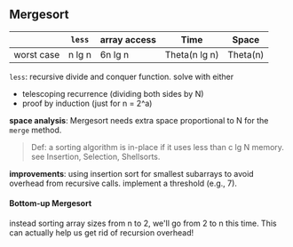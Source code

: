 ## Mergesort

|            | ``` less ``` | array access | Time          | Space    |
|------------|--------------|--------------|---------------|----------|
| worst case | n lg n       | 6n lg n      | Theta(n lg n) | Theta(n) |

``` less ```: recursive divide and conquer function. solve with either

- telescoping recurrence (dividing both sides by N)
- proof by induction (just for n = 2^a)

**space analysis**: Mergesort needs extra space proportional to N for the ```
merge ``` method.

> Def: a sorting algorithm is in-place if it uses less than c lg N memory.
> see Insertion, Selection, Shellsorts.

**improvements**: using insertion sort for smallest subarrays to avoid overhead
from recursive calls. implement a threshold (e.g., 7).

#### Bottom-up Mergesort

instead sorting array sizes from n to 2, we'll go from 2 to n this time. This
can actually help us get rid of recursion overhead!
